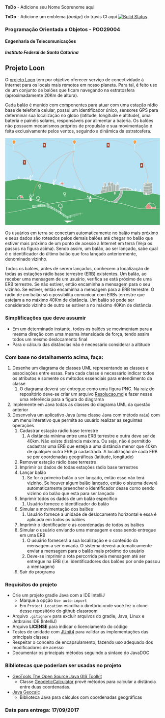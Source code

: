 **ToDo** - Adicione seu Nome Sobrenome aqui

**ToDo** - Adicione um emblema (*badge*) do travis CI aqui  [![Build Status](https://travis-ci.com/poo29004-201702/lista-02-XXXXX.svg?token=cpUWzuHDAsm6MQZ16ReK&branch=master)](https://travis-ci.com/poo29004-201702/lista-02-XXXXX)

### Programação Orientada a Objetos - POO29004

#### Engenharia de Telecomunicações

##### Instituto Federal de Santa Catarina



## Projeto Loon

O [projeto Loon](https://x.company/loon) tem por objetivo oferecer serviço de conectividade à Internet para os locais mais remotos em nosso planeta. Para tal, é feito uso de um conjunto de balões que ficam navegando na estratosfera (aproximadamente 20Km de altura). 

Cada balão é munido com componentes para atuar com uma estação rádio base de telefonia celular, possui um identificador único, sensores GPS para determinar sua localização no globo (latitude, longitude e altitude), uma bateria e painéis solares, responsáveis por alimentar a bateria. Os balões não possuem mecanismos próprios de propulsão e sua movimentação é feita exclusivamente pelos ventos, seguindo a dinâmica da estratosfera. 

![loon.png](loon.png)



Os usuários em terra se conectam automaticamente no balão mais próximo e seus dados são roteados pelos demais balões até chegar no balão que estiver mais próximo de um ponto de acesso à Internet em terra (Veja os passos na figura acima). Sendo assim, um balão, ao ser lançado, sabe qual é o identificador do último balão que fora lançado anteriormente, denominado vizinho. 

Todos os balões, antes de serem lançados, conhecem a localização de todas as estações rádio base terrestre (ERB) existentes. Um balão, ao receber uma mensagem de um usuário, verifica se está próximo de uma ERB terrestre. Se não estiver, então encaminha a mensagem para o seu vizinho. Se estiver, então encaminha a mensagem para a ERB terrestre. O rádio de um balão só o possibilita comunicar com ERBs terrestre que estejam a no máximo 40Km de distância. Um balão só pode ser considerado vizinho de outro se estiver a no máximo 40Km de distância.

### Simplificações que deve assumir

* Em um determinado instante, todos os balões se movimentam para a mesma direção com uma mesma intensidade de força, tendo assim todos um mesmo deslocamento final
* Para o cálculo das distâncias não é necessário considerar a altitude

### Com base no detalhamento acima, faça:

1. Desenhe um diagrama de classes UML representando as classes e associações entre essas. Para cada classe é necessário indicar todos os atributos e somente os métodos essenciais para entendimento da classe
   1. O diagrama deverá ser entregue como uma figura PNG. Na raiz do repositório deve-se criar um arquivo [Resolucao.md](Resolucao.md) e fazer nesse uma referência para a figura do diagrama
2. Implemente em Java todas as classes do diagrama UML da questão anterior
3. Desenvolva um aplicativo Java (uma classe Java com método `main`) com um menu interativo que permita ao usuário realizar as seguintes operações
   1. Cadastrar estação rádio base terrestre
      1. A distância mínima entre uma ERB terrestre e outra deve ser de 40km. Não existe distância máxima. Ou seja, não é permitido cadastrar uma ERB que esteja a uma distância menor que 40km de qualquer outra ERB já cadastrada. A localização de cada ERB se por coordenadas geográficas (latitude, longitude)
   2. Remover estação rádio base terrestre
   3. Imprimir os dados de todas estações rádio base terrestres
   4. Lançar balão
      1. Se for o primeiro balão a ser lançado, então esse não terá vizinho. Se houver algum balão lançado, então o sistema deverá automaticamente preencher o identificador desse como sendo vizinho do balão que está para ser lançado
   5. Imprimir todos os dados de um balão específico
      1. Usuário fornece o identificador do balão
   6. Simular a movimentação dos balões
      1. Usuário fornece a unidade de deslocamento horizontal e essa é aplicada em todos os balões
   7. Imprimir o identificador e as coordenadas de todos os balões
   8. Simular o usuário enviando uma mensagem e essa sendo entregue em uma ERB
      1. O usuário fornecerá a sua localização e o conteúdo da mensagem a ser enviada. O sistema deverá automaticamente enviar a mensagem para o balão mais próximo do usuário
      2. Deve-se imprimir a rota percorrida pela mensagem até ser entregue na ERB (i.e. identificadores dos balões por onde passou a mensagem)
   9. Sair do programa

### Requisitos do projeto

* Crie um projeto gradle Java com a IDE IntelliJ
  * Marque a opção `Use auto-import`
  * Em `Project Location` escolha o diretório onde você fez o clone desse repositório do github classroom
* Arquivo `.gitignore`  para excluir arquivos do gradle, Java, Linux e Jetbrains IDE (IntelliJ)
* Arquivo **LICENSE** para indicar o licenciamento do código
* Testes de unidade com [JUnit4](https://github.com/junit-team/junit4/wiki/Assertions) para validar as implementações das principais classes
* Respeitar o conceito de encapsulamento, fazendo uso adequado dos modificadores de acesso
* Documentar os principais métodos seguindo a sintaxe do JavaDOC




### Bibliotecas que poderiam ser usadas no projeto

* [GeoTools The Open Source Java GIS Toolkit](http://geotools.org/)
  * Classe [GeodeticCalculator](http://docs.geotools.org/latest/javadocs/org/geotools/referencing/GeodeticCalculator.html) provê métodos para calcular a distância entre duas coordenadas. 
* [Java Geocalc](https://github.com/grumlimited/geocalc)
  * Biblioteca Java para cálculos com coordenadas geográficas



### Data para entrega: 17/09/2017